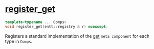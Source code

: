# [register_get](register_get.hpp)

```cpp
template<typename ... Comps>
void register_get(entt::registry & r) noexcept;
```

Registers a standard implementation of the [get](../../../meta/get.md) `meta component` for each type in `Comps`.
